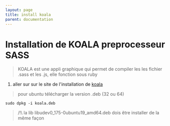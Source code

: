 ```yaml
---
layout: page
title: install koala
parent: documentation
---
```

# Installation de KOALA preprocesseur SASS

> KOALA est une appli graphique qui permet de compiler les les fichier .sass et les .js, elle fonction sous ruby

1. aller sur sur le site de l'installation de [koala](http://koala-app.com/)
> pour ubuntu télécharger la version .deb (32 ou 64)

```
sudo dpkg -i koala.deb
```
> /!\ la lib libudev0_175-0ubuntu19_amd64.deb dois être installer de la même façon
